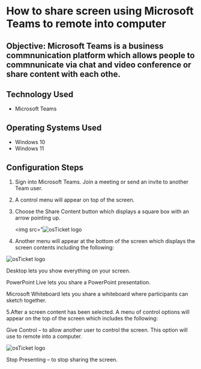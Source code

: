 
<h1>How to share screen using Microsoft Teams to remote into computer</h1>

<h2>Objective: Microsoft Teams is a business commnunication platform which allows people to commnunicate via chat and video conference or share content with each othe.</h2>

<h2> Technology Used</h2>

- Microsoft Teams 

<h2>Operating Systems Used </h2>

- Windows 10
- Windows 11

<h2>Configuration Steps</h2>

  1. Sign into Microsoft Teams. Join a meeting or send an invite to another Team user.

  2. A control menu will appear on top of the screen.
  
  3. Choose the Share Content button which displays a square box with an arrow pointing up.
       
     <img src="<img src="https://i.imgur.com/0kl0ZM6.jpg" alt="osTicket logo"/>
  
  4. Another menu will appear at the bottom of the screen which displays the screen contents including the following:

  <img src="https://i.imgur.com/Y9fnrQ3.jpg" alt="osTicket logo"/>

 Desktop lets you show everything on your screen.

 PowerPoint Live lets you share a PowerPoint presentation.

 Microsoft Whiteboard lets you share a whiteboard where participants can sketch together.

  5.After a screen content has been selected. A menu of control options will appear on the top of the screen which includes the following:

Give Control – to allow another user to control the screen. This option will use to remote into a computer.

<img src="https://i.imgur.com/Fy1GQWK.jpg" alt="osTicket logo"/>

Stop Presenting – to stop sharing the screen.



